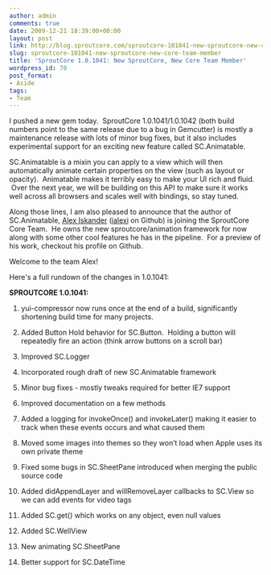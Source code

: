 ```yaml
---
author: admin
comments: true
date: 2009-12-21 18:39:00+00:00
layout: post
link: http://blog.sproutcore.com/sproutcore-101041-new-sproutcore-new-core-team-member/
slug: sproutcore-101041-new-sproutcore-new-core-team-member
title: 'SproutCore 1.0.1041: New SproutCore, New Core Team Member'
wordpress_id: 70
post_format:
- Aside
tags:
- Team
---
```


I pushed a new gem today.  SproutCore 1.0.1041/1.0.1042 (both build numbers point to the same release due to a bug in Gemcutter) is mostly a maintenance release with lots of minor bug fixes, but it also includes experimental support for an exciting new feature called SC.Animatable.




SC.Animatable is a mixin you can apply to a view which will then automatically animate certain properties on the view (such as layout or opacity).  Animatable makes it terribly easy to make your UI rich and fluid.  Over the next year, we will be building on this API to make sure it works well across all browsers and scales well with bindings, so stay tuned.




Along those lines, I am also pleased to announce that the author of SC.Animatable, [Alex Iskander](http://create.tpsitulsa.com/blog/) ([ialexi](http://github.com/ialexi) on Github) is joining the SproutCore Core Team.  He owns the new sproutcore/animation framework for now along with some other cool features he has in the pipeline.  For a preview of his work, checkout his profile on Github.




Welcome to the team Alex!




Here's a full rundown of the changes in 1.0.1041:




**SPROUTCORE 1.0.1041:**




  1. yui-compressor now runs once at the end of a build, significantly shortening build time for many projects.


  2. Added Button Hold behavior for SC.Button.  Holding a button will repeatedly fire an action (think arrow buttons on a scroll bar)


  3. Improved SC.Logger


  4. Incorporated rough draft of new SC.Animatable framework


  5. Minor bug fixes - mostly tweaks required for better IE7 support


  6. Improved documentation on a few methods


  7. Added a logging for invokeOnce() and invokeLater() making it easier to track when these events occurs and what caused them


  8. Moved some images into themes so they won’t load when Apple uses its own private theme


  9. Fixed some bugs in SC.SheetPane introduced when merging the public source code


  10. Added didAppendLayer and willRemoveLayer callbacks to SC.View so we can add events for video tags


  11. Added SC.get() which works on any object, even null values


  12. Added SC.WellView


  13. New animating SC.SheetPane


  14. Better support for SC.DateTime


